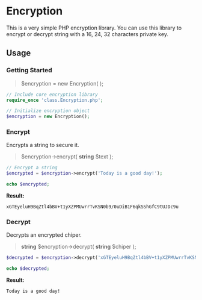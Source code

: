 # Encryption

This is a very simple PHP encryption library. You can use this library to encrypt or decrypt string with a 16, 24, 32 characters private key.



## Usage

### Getting Started

> \$encryption = new Encryption( );

```php
// Include core encryption library
require_once 'class.Encryption.php';

// Initialize encryption object
$encryption = new Encryption();
```



### Encrypt

Encrypts a string to secure it.

> \$encryption->encrypt( **string** $text );

```php
// Encrypt a string
$encrypted = $encryption->encrypt('Today is a good day!');

echo $encrypted;
```

**Result:**

```
xGTEyeluH9BqZtl4bBV+t1yXZPMUwrrTvKSN0b9/0uDiB1F6qkSShGfC9tUJDc9u
```



### Decrypt

Decrypts an encrypted chiper.

> **string** \$encryption->decrypt( **string** $chiper );

```php
$decrypted = $encryption->decrypt('xGTEyeluH9BqZtl4bBV+t1yXZPMUwrrTvKSN0b9/0uDiB1F6qkSShGfC9tUJDc9u');

echo $decrypted;
```

**Result:**

```
Today is a good day!
```

